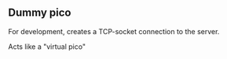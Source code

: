 ## Dummy pico

For development, creates a TCP-socket connection to the server.


Acts like a "virtual pico"


